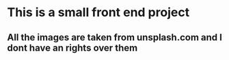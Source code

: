 # This is a small front end project

## All the images are taken from unsplash.com and I dont have an rights over them

